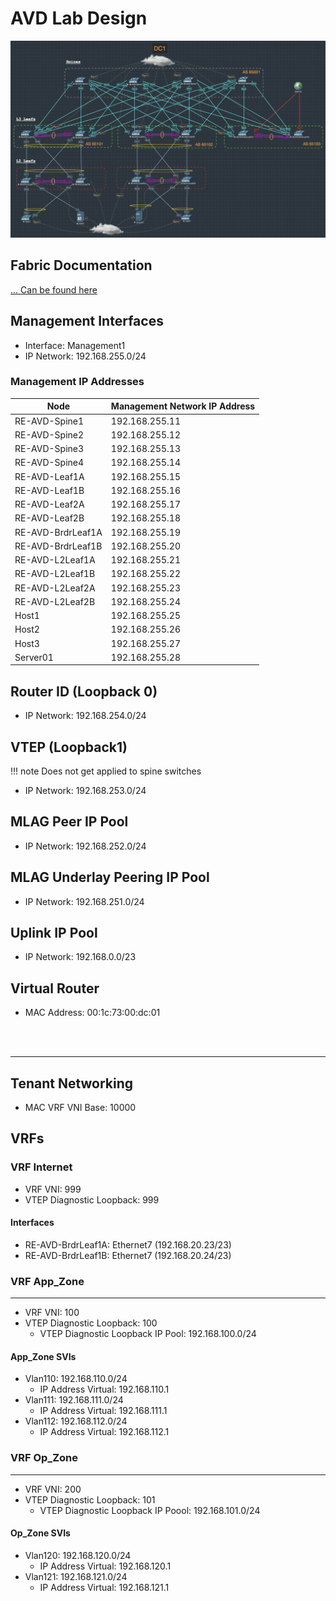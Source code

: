 # AVD Lab Design

<p style="text-align:center;">
<img style="background-color:white;" src="./data/avd-lab.png"> </br>
</p>

## Fabric Documentation

[ ... Can be found here](https://github.com/rwedmonds/avd-lab/blob/main/inventory/documentation/fabric/RE-documentation.md)

## Management Interfaces

- Interface: Management1
- IP Network: 192.168.255.0/24

### Management IP Addresses

| Node | Management Network IP Address |
| - | - |
| RE-AVD-Spine1 | 192.168.255.11 |
| RE-AVD-Spine2 | 192.168.255.12 |
| RE-AVD-Spine3 | 192.168.255.13 |
| RE-AVD-Spine4 | 192.168.255.14 |
| RE-AVD-Leaf1A | 192.168.255.15 |
| RE-AVD-Leaf1B | 192.168.255.16 |
| RE-AVD-Leaf2A | 192.168.255.17 |
| RE-AVD-Leaf2B | 192.168.255.18 |
| RE-AVD-BrdrLeaf1A | 192.168.255.19 |
| RE-AVD-BrdrLeaf1B | 192.168.255.20 |
| RE-AVD-L2Leaf1A | 192.168.255.21 |
| RE-AVD-L2Leaf1B | 192.168.255.22 |
| RE-AVD-L2Leaf2A | 192.168.255.23 |
| RE-AVD-L2Leaf2B | 192.168.255.24 |
| Host1 | 192.168.255.25 |
| Host2 | 192.168.255.26 |
| Host3 | 192.168.255.27 |
| Server01 | 192.168.255.28 |

## Router ID (Loopback 0)

- IP Network: 192.168.254.0/24

## VTEP (Loopback1)

!!! note Does not get applied to spine switches

- IP Network: 192.168.253.0/24

## MLAG Peer IP Pool

- IP Network: 192.168.252.0/24

## MLAG Underlay Peering IP Pool

- IP Network: 192.168.251.0/24

## Uplink IP Pool

- IP Network: 192.168.0.0/23

## Virtual Router

- MAC Address: 00:1c:73:00:dc:01

<br>
<br>

---

## Tenant Networking

- MAC VRF VNI Base: 10000

## VRFs

### VRF Internet

- VRF VNI: 999
- VTEP Diagnostic Loopback: 999

#### Interfaces

- RE-AVD-BrdrLeaf1A: Ethernet7 (192.168.20.23/23)
- RE-AVD-BrdrLeaf1B: Ethernet7 (192.168.20.24/23)

### VRF App_Zone

---

- VRF VNI: 100
- VTEP Diagnostic Loopback: 100
  - VTEP Diagnostic Loopback IP Pool: 192.168.100.0/24

#### App_Zone SVIs

- Vlan110: 192.168.110.0/24
  - IP Address Virtual: 192.168.110.1
- Vlan111: 192.168.111.0/24
  - IP Address Virtual: 192.168.111.1
- Vlan112: 192.168.112.0/24
  - IP Address Virtual: 192.168.112.1

### VRF Op_Zone

---

- VRF VNI: 200
- VTEP Diagnostic Loopback: 101
  - VTEP Diagnostic Loopback IP Poool: 192.168.101.0/24

#### Op_Zone SVIs

- Vlan120: 192.168.120.0/24
  - IP Address Virtual: 192.168.120.1
- Vlan121: 192.168.121.0/24
  - IP Address Virtual: 192.168.121.1
